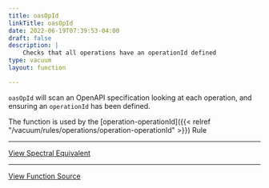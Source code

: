 ```yaml
---
title: oasOpId
linkTitle: oasOpId
date: 2022-06-19T07:39:53-04:00
draft: false
description: |
    Checks that all operations have an operationId defined
type: vacuum
layout: function

---
```


`oasOpId` will scan an OpenAPI specification looking at each operation, and ensuring an `operationId` has been defined.

The function is used by
the [operation-operationId]({{< relref "/vacuum/rules/operations/operation-operationId" >}}) Rule

---

[View Spectral Equivalent](https://meta.stoplight.io/docs/spectral/4dec24461f3af-open-api-rules#operation-operationid)

---

[View Function Source](https://github.com/daveshanley/vacuum/blob/main/functions/openapi/operation_id.go)